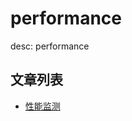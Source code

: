 # performance
desc: performance

## 文章列表
* [性能监测](https://meowyeon.github.io/blog/performance/性能监测)  

